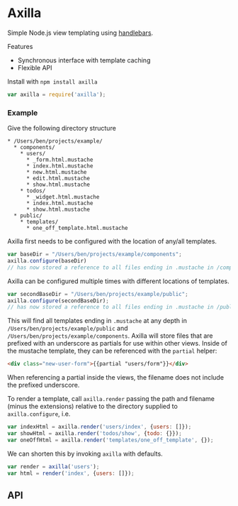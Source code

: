 # Axilla

Simple Node.js view templating using [handlebars](http://handlebarsjs.com/).

Features
  * Synchronous interface with template caching
  * Flexible API

Install with `npm install axilla`

```javascript
var axilla = require('axilla');
```

### Example

Give the following directory structure
```
* /Users/ben/projects/example/
  * components/
    * users/
      * _form.html.mustache
      * index.html.mustache
      * new.html.mustache
      * edit.html.mustache
      * show.html.mustache
    * todos/
      * _widget.html.mustache
      * index.html.mustache
      * show.html.mustache
  * public/
    * templates/
      * one_off_template.html.mustache
```

Axilla first needs to be configured with the location of any/all templates.
```javascript
var baseDir = "/Users/ben/projects/example/components";
axilla.configure(baseDir)
// has now stored a reference to all files ending in .mustache in /components
```

Axilla can be configured multiple times with different locations of templates.
```javascript
var secondBaseDir = "/Users/ben/projects/example/public";
axilla.configure(secondBaseDir);
// has now stored a reference to all files ending in .mustache in /public
```

This will find all templates ending in `.mustache` at any depth in `/Users/ben/projects/example/public` and `/Users/ben/projects/example/components`. Axilla will store files that are prefixed with an underscore as partials for use within other views. Inside of the mustache template, they can be referenced with the `partial` helper:

```html
<div class="new-user-form">{{partial "users/form"}}</div>
```

When referencing a partial inside the views, the filename does not include the prefixed underscore.

To render a template, call `axilla.render` passing the path and filename (minus the extensions) relative to the directory supplied to `axilla.configure`, i.e.

```javascript
var indexHtml = axilla.render('users/index', {users: []});
var showHtml = axilla.render('todos/show', {todo: {}});
var oneOffHtml = axilla.render('templates/one_off_template', {});
```

We can shorten this by invoking `axilla` with defaults.

```javascript
var render = axilla('users');
var html = render('index', {users: []});
```

## API


